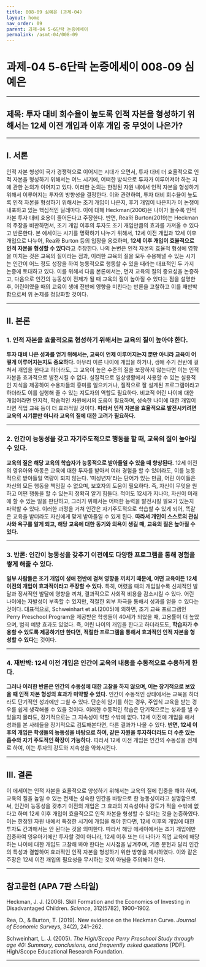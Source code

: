 ```yaml
---
title: 008-09 심예은 (과제-04)
layout: home
nav_order: 09
parent: 과제-04 5-6단락 논증에세이
permalink: /asmt-04/008-09
---
```


# 과제-04 5-6단락 논증에세이 008-09 심예은 

---

## 제목: 투자 대비 회수율이 높도록 인적 자본을 형성하기 위해서는 12세 이전 개입과 이후 개입 중 무엇이 나은가?

---

## I. 서론

인적 자본 형성이 국가 경쟁력으로 이어지는 시대가 오면서, 투자 대비 더 효율적으로 인적 자본을 형성하기 위해서는 어느 시기에, 어떠한 방식으로 투자가 이루어져야 하는 지에 관한 논의가 이어지고 있다. 이러한 논의는 한정된 자원 내에서 인적 자본을 형성하기 위해서 이루어지는 투자의 방향성을 결정한다. 이와 관련하여, 투자 대비 회수율이 높도록 인적 자본을 형성하기 위해서는 조기 개입이 나은지, 후기 개입이 나은지가 이 논쟁이 내포하고 있는 핵심적인 딜레마다. 이에 대해 Heckman(2006)은 나이가 들수록 인적 자본 투자 대비 효용이 줄어든다고 주장한다. 반면, Rea와 Burton(2019)는 Heckman의 주장을 비판하면서, 조기 개입 이후의 투자도 조기 개입만큼의 효과를 가져올 수 있다고 반론한다. 본 에세이는 시기를 명확하기 나누기 위해서, 12세 이전 개입과 12세 이후 개입으로 나누어, Rea와 Burton 등의 입장을 옹호하며, **12세 이후 개입이 효율적으로 인적 자본을 형성할 수 있다**라고 주장한다. 나의 논변은 인적 자본의 효율적 형성에 영향을 미치는 것은 교육의 질이라는 점과, 이러한 교육의 질을 모두 수용해낼 수 있는 시기는 인간이 어느 정도 성장을 하여 능동적으로 행동할 수 있을 때라는 대표적인 두 가지 논증에 토대하고 있다. 이를 위해서 다음 본론에서는, 먼저 교육의 질의 중요성을 논증하고, 다음으로 인간의 능동성이 전제가 될 때 교육의 질이 높아질 수 있다는 점을 설명한 후, 어린이였을 때의 교육이 생애 전반에 영향을 미친다는 반론을 고찰하고 이를 재반박함으로써 위 논제를 정당화할 것이다.

---

## II. 본론

### 1. 인적 자본을 효율적으로 형성하기 위해서는 교육의 질이 높아야 한다.

**투자 대비 나은 성과를 얻기 위해서는, 교육이 언제 이루어지는지 뿐만 아니라 교육이 어떻게 이루어지는지도 중요하다.** 아무리 이른 나이에 개입을 하거나, 생애 주기 전반에 걸쳐서 개입을 한다고 하더라도, 그 교육이 높은 수준의 질을 보장하지 않는다면 이는 인적 자본을 효과적으로 발전시킬 수 없다. 실질적으로 일상생활에서 사용할 수 있는 실용적인 지식을 제공하여 수용자들의 흥미를 일으키거나, 질적으로 잘 설계된 프로그램이라고 하더라도 이를 실행해 줄 수 있는 지도자의 역할도 필요하다. 비교적 어린 나이에 대한 개입이라면 인지적, 학습적인 차원에서의 도움이 필요하며, 성숙한 나이에 대한 개입이라면 직업 교육 등이 더 효과적일 것이다. **따라서 인적 자본을 효율적으로 발전시키려면 교육의 시기뿐만 아니라 교육의 질에 대한 고려가 필요하다.**

---

### 2. 인간이 능동성을 갖고 자기주도적으로 행동을 할 때, 교육의 질이 높아질 수 있다.

**교육의 질은 해당 교육의 학습자가 능동적으로 받아들일 수 있을 때 향상된다.** 12세 이전의 영유아와 아동은 교육에 대한 투자를 받아서 여러 경험을 할 수 있더라도, 이를 능동적으로 받아들일 역량이 되지 않는다. '미성년자'라는 단어가 있는 만큼, 어린 아이들은 자신의 모든 행동을 책임질 수 없으며, 보호자의 도움이 필요하다. 즉, 자신이 무엇을 원하고 어떤 행동을 할 수 있는지 정확히 알기 힘들다. 적어도 12세가 지나야, 자신이 미래에 할 수 있는 일을 판단하고, 그러기 위해서는 어떠한 능력을 발전시킬 필요가 있는지 파악할 수 있다. 이러한 과정을 거쳐 인간은 자기주도적으로 학습할 수 있게 되어, 똑같은 교육을 받더라도  자신에게 맞게 받아들일 수 있게 된다. **따라서 개인이 스스로의 관심사와 욕구를 알게 되고, 해당 교육에 대한 동기와 의욕이 생길 때, 교육의 질은 높아질 수 있다.**

---

### 3. 반론: 인간이 능동성을 갖추기 이전에도 다양한 프로그램을 통해 경험을 쌓게 해줄 수 있다.

**일부 사람들은 조기 개입이 생애 전반에 걸쳐 영향을 끼치기 때문에, 어떤 교육이든 12세 이전의 개입이 효과적이라고 주장할 수 있다.** 특히, 어렸을 때의 개입일수록 신체적인 발달과 정서적인 발달에 영향을 끼쳐, 결과적으로 사회적 비용을 감소시킬 수 있다. 어린 나이에는 자발성이 부족할 수 있지만, 적절한 외부 자극을 통해서 성과를 얻을 수 있다는 것이다. 대표적으로, Schweinhart et al.(2005)에 의하면, 조기 교육 프로그램인 Perry Preschool Program을 제공받은 학생들이 40세가 되었을 때, 고용률이 더 높았으며, 범죄 예방 효과도 있었다. 즉, 어린 나이의 개입을 한다고 하더라도도, **학습자가 수용할 수 있도록 제공하기만 한다면, 적절한 프로그램을 통해서 효과적인 인적 자본을 형성할 수 있다**는 것이다.

---

### 4. 재반박: 12세 이전 개입은 인간이 교육의 내용을 수동적으로 수용하게 한다.

**그러나 이러한 반론은 인간의 수동성에 대한 고찰을 하지 않으며, 이는 장기적으로 보았을 때 인적 자본 형성의 효과가 미약할 수 있다.** 인간이 수동적인 상태에서는 교육을 하더라도 단기적인 성과에만 그칠 수 있다. 단순히 암기를 하는 경우, 주입식 교육을 받는 경우를 쉽게 생각해볼 수 있을 것이다. 이러한 수동적인 학습은 단기적으로는 성과를 낼 수 있을지 몰라도, 장기적으로는 그 지속성이 약할 수밖에 없다. 12세 이전에 개입을 해서 성과를 본 사례들을 장기적으로 검토해본다면, 다른 결과가 나올 수 있다. **반면, 12세 이후의 개입은 학생들의 능동성을 바탕으로 하여, 같은 자원을 투자하더라도 더 수준 있는 흡수와 자기 주도적인 확장이 가능하다.** 따라서 12세 이전 개입은 인간의 수동성을 전제로 하여, 이는 투자의 강도와 지속성을 약화시킨다.

---

## III. 결론 

이 에세이는 인적 자본을 효율적으로 양성하기 위해서는 교육의 질에 집중을 해야 하며, 교육의 질을 높일 수 있는 전제는 성숙한 인간을 바탕으로 한 능동성이라고 설명함으로써, 인간이 능동성을 갖추기 이전의 개입은 그 효과의 지속성이나 강도가 적을 수밖에 없다고 하며 12세 이후 개입이 효을적으로 인적 자본을 형성할 수 있다는 것을 논증하였다. 이는 한정된 자원 내에서 특정한 시기에 개입을 해야 한다면, 12세 이후의 개입에 대한 투자도 간과해서는 안 된다는 것을 의미한다. 따라서 해당 에세이에서는 조기 개입에만 집중하여 영유아기에만 투자할 것이 아니라, 12세 이후 또는 더 나아가 직업 교육에 해당하는 나이에 대한 개입도 고찰해 봐야 한다는 시사점을 남겨주며, 기존 문헌과 달리 인간의 특성과 결합하여 효과적인 인적 자본을 형성하기 위한 방향을 제시하였다. 이와 같은 주장은 12세 이전 개입의 필요성을 무시하는 것이 아님을 주의해야 한다. 

---

## 참고문헌 (APA 7판 스타일)

Heckman, J. J. (2006). Skill Formation and the Economics of Investing in Disadvantaged Children. *Science*, 312(5782), 1900–1902.

Rea, D., & Burton, T. (2019). New evidence on the Heckman Curve. *Journal of Economic Surveys*, 34(2), 241–262.

Schweinhart, L. J. (2005). *The High/Scope Perry Preschool Study through age 40: Summary, conclusions, and frequently asked questions* [PDF]. High/Scope Educational Research Foundation.

---
